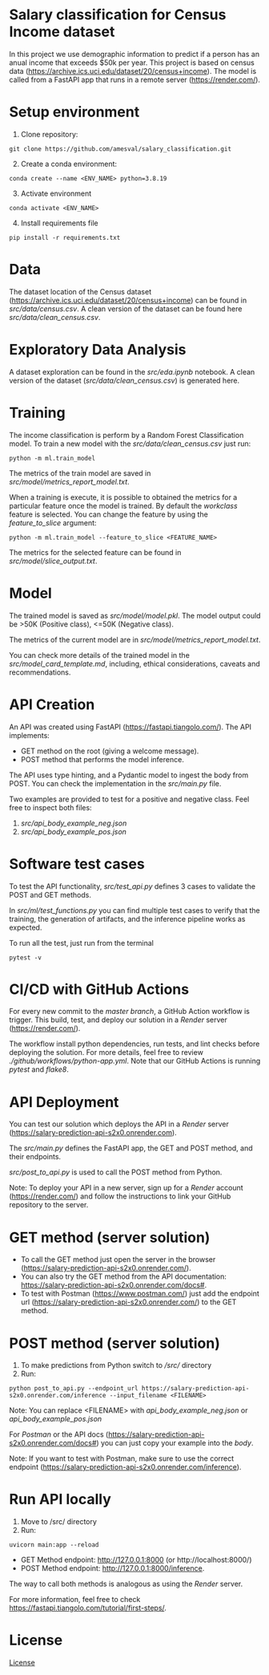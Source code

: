 # Salary classification for Census Income dataset

In this project we use demographic information to predict if a person has an anual income that exceeds $50k per year. This project is based on census data (https://archive.ics.uci.edu/dataset/20/census+income).
The model is called from a FastAPI app that runs in a remote server (https://render.com/).

# Setup environment

1. Clone repository:
```
git clone https://github.com/amesval/salary_classification.git
```

2. Create a conda environment:
```
conda create --name <ENV_NAME> python=3.8.19
```

3. Activate environment
```
conda activate <ENV_NAME>
```

4. Install requirements file
```
pip install -r requirements.txt
```

# Data

The dataset location of the Census dataset (https://archive.ics.uci.edu/dataset/20/census+income) can be found in *src/data/census.csv*. A clean version of the dataset can be found here *src/data/clean_census.csv*.

# Exploratory Data Analysis

A dataset exploration can be found in the *src/eda.ipynb* notebook. A clean version of the dataset (*src/data/clean_census.csv*) is generated here.

# Training

The income classification is perform by a Random Forest Classification model. To train a new model with the *src/data/clean_census.csv* just run:
```
python -m ml.train_model
```

The metrics of the train model are saved in *src/model/metrics_report_model.txt*.

When a training is execute, it is possible to obtained the metrics for a particular feature once the model is trained. By default the *workclass* feature is selected. You can change the feature by using the *feature_to_slice* argument:
```
python -m ml.train_model --feature_to_slice <FEATURE_NAME>
```

The metrics for the selected feature can be found in *src/model/slice_output.txt*.

# Model

The trained model is saved as *src/model/model.pkl*. The model output could be >50K (Positive class), <=50K (Negative class).

The metrics of the current model are in *src/model/metrics_report_model.txt*.

You can check more details of the trained model in the *src/model_card_template.md*, including, ethical considerations, caveats and recommendations.

# API Creation

An API was created using FastAPI (https://fastapi.tiangolo.com/). The API implements:
* GET method on the root (giving a welcome message).
* POST method that performs the model inference.

The API uses type hinting, and a Pydantic model to ingest the body from POST. You can check the implementation in the *src/main.py* file.

Two examples are provided to test for a positive and negative class. Feel free to inspect both files:
1) *src/api_body_example_neg.json*
2) *src/api_body_example_pos.json*

# Software test cases

To test the API functionality, *src/test_api.py* defines 3 cases to validate the POST and GET methods.

In *src/ml/test_functions.py* you can find multiple test cases to verify that the training, the generation of artifacts, and the inference pipeline works as expected.

To run all the test, just run from the terminal
```
pytest -v 
```

# CI/CD with GitHub Actions

For every new commit to the *master branch*, a GitHub Action workflow is trigger. This build, test, and deploy our solution in a *Render* server (https://render.com/). 

The workflow install python dependencies, run tests, and lint checks before deploying the solution. For more details, feel free to review *./github/workflows/python-app.yml*. Note that our GitHub Actions is running *pytest* and *flake8*.



# API Deployment

You can test our solution which deploys the API in a *Render* server (https://salary-prediction-api-s2x0.onrender.com).

The *src/main.py* defines the FastAPI app, the GET and POST method, and their endpoints.

*src/post_to_api.py* is used to call the POST method from Python.

Note: To deploy your API in a new server, sign up for a *Render* account (https://render.com/) and follow the instructions to link your GitHub repository to the server.

# GET method (server solution)

- To call the GET method just open the server in the browser (https://salary-prediction-api-s2x0.onrender.com/).
- You can also try the GET method from the API documentation: https://salary-prediction-api-s2x0.onrender.com/docs#.
- To test with Postman (https://www.postman.com/) just add the endpoint url (https://salary-prediction-api-s2x0.onrender.com/) to the GET method.

# POST method (server solution)

1) To make predictions from Python switch to */src/* directory
2) Run:
```
python post_to_api.py --endpoint_url https://salary-prediction-api-s2x0.onrender.com/inference --input_filename <FILENAME>
```
Note: You can replace \<FILENAME\> with *api_body_example_neg.json* or *api_body_example_pos.json*

For *Postman* or the API docs (https://salary-prediction-api-s2x0.onrender.com/docs#) you can just copy your example into the *body*.

Note: If you want to test with Postman, make sure to use the correct endpoint (https://salary-prediction-api-s2x0.onrender.com/inference).

# Run API locally

1) Move to /src/ directory
2) Run:
```
uvicorn main:app --reload
```
- GET Method endpoint: http://127.0.0.1:8000 (or http://localhost:8000/)
- POST Method endpoint: http://127.0.0.1:8000/inference. 

The way to call both methods is analogous as using the *Render* server.

For more information, feel free to check https://fastapi.tiangolo.com/tutorial/first-steps/.

# License

[License](LICENSE.txt)

